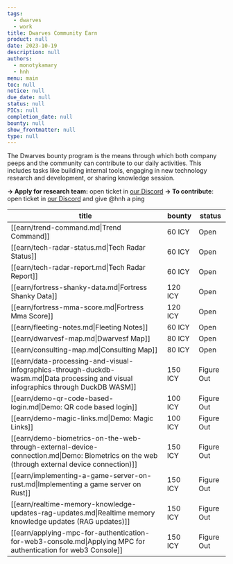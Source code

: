 ```yaml
---
tags: 
  - dwarves
  - work
title: Dwarves Community Earn
product: null
date: 2023-10-19
description: null
authors: 
  - monotykamary
  - hnh
menu: main
toc: null
notice: null
due_date: null
status: null
PICs: null
completion_date: null
bounty: null
show_frontmatter: null
type: null
---
```

The Dwarves bounty program is the means through which both company peeps and the community can contribute to our daily activities. This includes tasks like building internal tools, engaging in new technology research and development, or sharing knowledge session.

**→ Apply for research team:** open ticket in [our Discord](https://discord.com/invite/dwarvesv) 
**→ To contribute**: open ticket in [our Discord](https://discord.com/invite/dwarvesv) and give @hnh a ping 

| title                                                                                                                                       | bounty  | status     |
| ------------------------------------------------------------------------------------------------------------------------------------------- | ------- | ---------- |
| [[earn/trend-command.md\|Trend Command]]                                                                                                    | 60 ICY  | Open       |
| [[earn/tech-radar-status.md\|Tech Radar Status]]                                                                                            | 60 ICY  | Open       |
| [[earn/tech-radar-report.md\|Tech Radar Report]]                                                                                            | 60 ICY  | Open       |
| [[earn/fortress-shanky-data.md\|Fortress Shanky Data]]                                                                                      | 120 ICY | Open       |
| [[earn/fortress-mma-score.md\|Fortress Mma Score]]                                                                                          | 120 ICY | Open       |
| [[earn/fleeting-notes.md\|Fleeting Notes]]                                                                                                  | 60 ICY  | Open       |
| [[earn/dwarvesf-map.md\|Dwarvesf Map]]                                                                                                      | 80 ICY  | Open       |
| [[earn/consulting-map.md\|Consulting Map]]                                                                                                  | 80 ICY  | Open       |
| [[earn/data-processing-and-visual-infographics-through-duckdb-wasm.md\|Data processing and visual infographics through DuckDB WASM]]        | 150 ICY | Figure Out |
| [[earn/demo-qr-code-based-login.md\|Demo: QR code based login]]                                                                             | 100 ICY | Figure Out |
| [[earn/demo-magic-links.md\|Demo: Magic Links]]                                                                                             | 100 ICY | Figure Out |
| [[earn/demo-biometrics-on-the-web-through-external-device-connection.md\|Demo: Biometrics on the web (through external device connection)]] | 150 ICY | Figure Out |
| [[earn/implementing-a-game-server-on-rust.md\|Implementing a game server on Rust]]                                                          | 150 ICY | Figure Out |
| [[earn/realtime-memory-knowledge-updates-rag-updates.md\|Realtime memory knowledge updates (RAG updates)]]                                  | 150 ICY | Figure Out |
| [[earn/applying-mpc-for-authentication-for-web3-console.md\|Applying MPC for authentication for web3 Console]]                              | 150 ICY | Figure Out |
